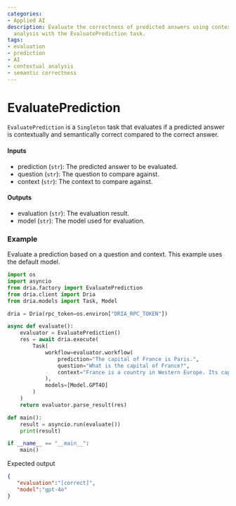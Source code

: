 ```yaml
---
categories:
- Applied AI
description: Evaluate the correctness of predicted answers using contextual and semantic
  analysis with the EvaluatePrediction task.
tags:
- evaluation
- prediction
- AI
- contextual analysis
- semantic correctness
---
```


# EvaluatePrediction

`EvaluatePrediction` is a `Singleton` task that evaluates if a predicted answer is contextually and semantically correct compared to the correct answer.

#### Inputs
- prediction (`str`): The predicted answer to be evaluated.
- question (`str`): The question to compare against.
- context (`str`): The context to compare against.

#### Outputs
- evaluation (`str`): The evaluation result.
- model (`str`): The model used for evaluation.

### Example

Evaluate a prediction based on a question and context. This example uses the default model.

```python
import os
import asyncio
from dria.factory import EvaluatePrediction
from dria.client import Dria
from dria.models import Task, Model

dria = Dria(rpc_token=os.environ["DRIA_RPC_TOKEN"])

async def evaluate():
    evaluator = EvaluatePrediction()
    res = await dria.execute(
        Task(
            workflow=evaluator.workflow(
                prediction="The capital of France is Paris.",
                question="What is the capital of France?",
                context="France is a country in Western Europe. Its capital city is Paris."
            ),
            models=[Model.GPT4O]
        )
    )
    return evaluator.parse_result(res)

def main():
    result = asyncio.run(evaluate())
    print(result)

if __name__ == "__main__":
    main()
```

Expected output

```json
{
   "evaluation":"[correct]",
   "model":"gpt-4o"
}
```
